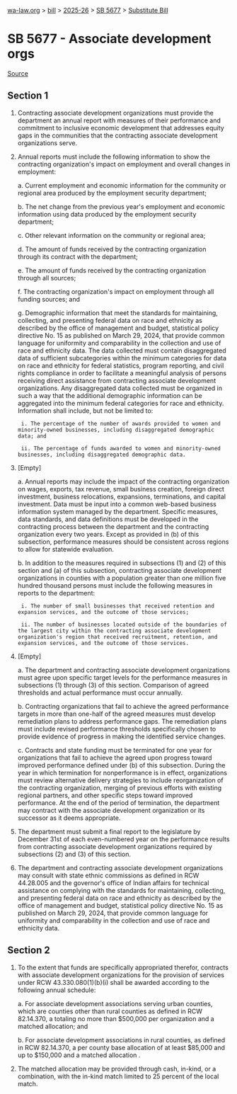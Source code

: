 [wa-law.org](/) > [bill](/bill/) > [2025-26](/bill/2025-26/) > [SB 5677](/bill/2025-26/sb/5677/) > [Substitute Bill](/bill/2025-26/sb/5677/S/)

# SB 5677 - Associate development orgs

[Source](http://lawfilesext.leg.wa.gov/biennium/2025-26/Pdf/Bills/Senate%20Bills/5677-S.pdf)

## Section 1
1. Contracting associate development organizations must provide the department an annual report with measures of their performance and commitment to inclusive economic development that addresses equity gaps in the communities that the contracting associate development organizations serve.

2. Annual reports must include the following information to show the contracting organization's impact on employment and overall changes in employment:

    a. Current employment and economic information for the community or regional area produced by the employment security department;

    b. The net change from the previous year's employment and economic information using data produced by the employment security department;

    c. Other relevant information on the community or regional area;

    d. The amount of funds received by the contracting organization through its contract with the department;

    e. The amount of funds received by the contracting organization through all sources;

    f. The contracting organization's impact on employment through all funding sources; and

    g. Demographic information that meet the standards for maintaining, collecting, and presenting federal data on race and ethnicity as described by the office of management and budget, statistical policy directive No. 15 as published on March 29, 2024, that provide common language for uniformity and comparability in the collection and use of race and ethnicity data. The data collected must contain disaggregated data of sufficient subcategories within the minimum categories for data on race and ethnicity for federal statistics, program reporting, and civil rights compliance in order to facilitate a meaningful analysis of persons receiving direct assistance from contracting associate development organizations. Any disaggregated data collected must be organized in such a way that the additional demographic information can be aggregated into the minimum federal categories for race and ethnicity. Information shall include, but not be limited to:

        i. The percentage of the number of awards provided to women and minority-owned businesses, including disaggregated demographic data; and

        ii. The percentage of funds awarded to women and minority-owned businesses, including disaggregated demographic data.

3. [Empty]

    a. Annual reports may include the impact of the contracting organization on wages, exports, tax revenue, small business creation, foreign direct investment, business relocations, expansions, terminations, and capital investment. Data must be input into a common web-based business information system managed by the department. Specific measures, data standards, and data definitions must be developed in the contracting process between the department and the contracting organization every two years. Except as provided in (b) of this subsection, performance measures should be consistent across regions to allow for statewide evaluation.

    b. In addition to the measures required in subsections (1) and (2) of this section and (a) of this subsection, contracting associate development organizations in counties with a population greater than one million five hundred thousand persons must include the following measures in reports to the department:

        i. The number of small businesses that received retention and expansion services, and the outcome of those services;

        ii. The number of businesses located outside of the boundaries of the largest city within the contracting associate development organization's region that received recruitment, retention, and expansion services, and the outcome of those services.

4. [Empty]

    a. The department and contracting associate development organizations must agree upon specific target levels for the performance measures in subsections (1) through (3) of this section. Comparison of agreed thresholds and actual performance must occur annually.

    b. Contracting organizations that fail to achieve the agreed performance targets in more than one-half of the agreed measures must develop remediation plans to address performance gaps. The remediation plans must include revised performance thresholds specifically chosen to provide evidence of progress in making the identified service changes.

    c. Contracts and state funding must be terminated for one year for organizations that fail to achieve the agreed upon progress toward improved performance defined under (b) of this subsection. During the year in which termination for nonperformance is in effect, organizations must review alternative delivery strategies to include reorganization of the contracting organization, merging of previous efforts with existing regional partners, and other specific steps toward improved performance. At the end of the period of termination, the department may contract with the associate development organization or its successor as it deems appropriate.

5. The department must submit a final report to the legislature by December 31st of each even-numbered year on the performance results from contracting associate development organizations required by subsections (2) and (3) of this section.

6. The department and contracting associate development organizations may consult with state ethnic commissions as defined in RCW 44.28.005 and the governor's office of Indian affairs for technical assistance on complying with the standards for maintaining, collecting, and presenting federal data on race and ethnicity as described by the office of management and budget, statistical policy directive No. 15 as published on March 29, 2024, that provide common language for uniformity and comparability in the collection and use of race and ethnicity data.

## Section 2
1. To the extent that funds are specifically appropriated therefor, contracts with associate development organizations for the provision of services under RCW 43.330.080(1)(b)(i) shall be awarded according to the following annual schedule:

    a. For associate development associations serving urban counties, which are counties other than rural counties as defined in RCW 82.14.370, a  totaling no more than $500,000 per organization and a matched allocation; and

    b. For associate development associations in rural counties, as defined in RCW 82.14.370, a per county base allocation of at least $85,000 and up to $150,000 and a  matched allocation .

2. The matched allocation may be provided through cash, in-kind, or a combination, with the in-kind match limited to 25 percent of the local match.
